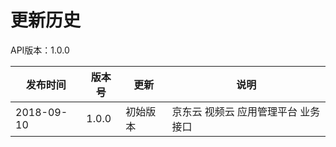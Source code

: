 # 更新历史 #
API版本：1.0.0

|发布时间|版本号|更新|说明|
|---|---|---|---|
|2018-09-10|1.0.0|初始版本|京东云 视频云 应用管理平台 业务接口|
